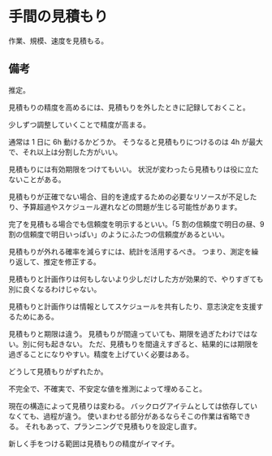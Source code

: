 # 手間の見積もり

作業、規模、速度を見積もる。

## 備考

推定。

見積もりの精度を高めるには、見積もりを外したときに記録しておくこと。

少しずつ調整していくことで精度が高まる。

通常は 1 日に 6h 動けるかどうか。
そうなると見積もりにつけるのは 4h が最大で、それ以上は分割した方がいい。

見積もりには有効期限をつけてもいい。
状況が変わったら見積もりは役に立たないことがある。

見積もりが正確でない場合、目的を達成するための必要なリソースが不足したり、予算超過やスケジュール遅れなどの問題が生じる可能性があります。

完了を見積もる場合でも信頼度を明示するといい。「5 割の信頼度で明日の昼、9 割の信頼度で明日いっぱい」のようにふたつの信頼度があるといい。

見積もりが外れる確率を減らすには、統計を活用するべき。
つまり、測定を繰り返して、推定を修正する。

見積もりと計画作りは何もしないより少しだけした方が効果的で、やりすぎても別に良くなるわけじゃない。

見積もりと計画作りは情報としてスケジュールを共有したり、意志決定を支援するためにある。

見積もりと期限は違う。
見積もりが間違っていても、期限を過ぎたわけではない。別に何も起きない。
ただ、見積もりを間違えすぎると、結果的には期限を過ぎることになりやすい。精度を上げていく必要はある。

どうして見積もりがずれたか。

不完全で、不確実で、不安定な値を推測によって埋めること。

現在の構造によって見積りは変わる。
バックログアイテムとしては依存していなくても、過程が違う。
使いまわせる部分があるならそこの作業は省略できる。
それもあって、プランニングで見積もりを設定し直す。

新しく手をつける範囲は見積もりの精度がイマイチ。
